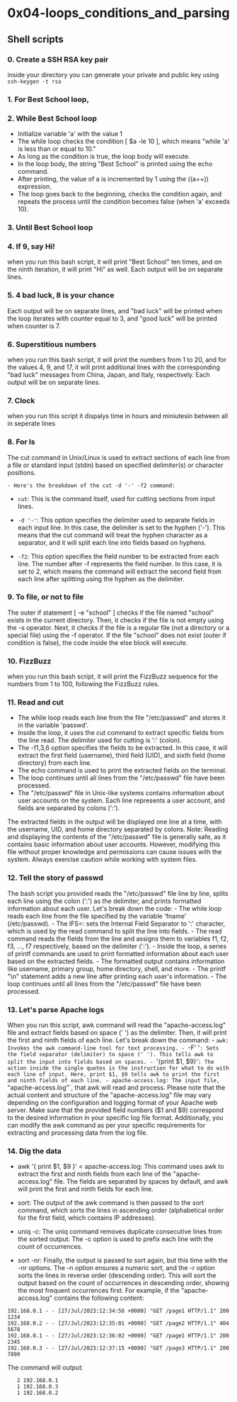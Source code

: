 # 0x04-loops_conditions_and_parsing
## Shell scripts
### 0. Create a SSH RSA key pair
inside your directory you can generate your private and public key using `ssh-keygen -t rsa`
### 1. For Best School loop, 
### 2. While Best School loop
- Initialize variable 'a' with the value 1
- The while loop checks the condition [ $a -le 10 ], which means "while 'a' is less than or equal to 10."
- As long as the condition is true, the loop body will execute.
- In the loop body, the string "Best School" is printed using the echo command.
- After printing, the value of a is incremented by 1 using the ((a++)) expression.
- The loop goes back to the beginning, checks the condition again, and repeats the process until the condition becomes false (when 'a' exceeds 10).
### 3. Until Best School loop
### 4. If 9, say Hi!
when you run this bash script, it will print "Best School" ten times, and on the ninth iteration, it will print "Hi" as well. Each output will be on separate lines.
### 5. 4 bad luck, 8 is your chance
Each output will be on separate lines, and "bad luck" will be printed when the loop iterates with counter equal to 3, and "good luck" will be printed when counter is 7.
### 6. Superstitious numbers
when you run this bash script, it will print the numbers from 1 to 20, and for the values 4, 9, and 17, it will print additional lines with the corresponding "bad luck" messages from China, Japan, and Italy, respectively. Each output will be on separate lines.
### 7. Clock
when you run this script it dispalys time in hours and miniutesin between all in seperate lines
### 8. For ls
The cut command in Unix/Linux is used to extract sections of each line from a file or standard input (stdin) based on specified delimiter(s) or character positions.

	- Here's the breakdown of the cut -d '-' -f2 command:

- `cut`: This is the command itself, used for cutting sections from input lines.

- `-d '-'`: This option specifies the delimiter used to separate fields in each input line. In this case, the delimiter is set to the hyphen ('-'). This means that the cut command will treat the hyphen character as a separator, and it will split each line into fields based on hyphens.

- `-f2`: This option specifies the field number to be extracted from each line. The number after -f represents the field number. In this case, it is set to 2, which means the command will extract the second field from each line after splitting using the hyphen as the delimiter.
### 9. To file, or not to file
The outer if statement [ -e "school" ] checks if the file named "school" exists in the current directory.
Then, it checks if the file is not empty using the -s operator.
Next, it checks if the file is a regular file (not a directory or a special file) using the -f operator.
If the file "school" does not exist (outer if condition is false), the code inside the else block will execute.
### 10. FizzBuzz
when you run this bash script, it will print the FizzBuzz sequence for the numbers from 1 to 100, following the FizzBuzz rules.
### 11. Read and cut
- The while loop reads each line from the file "/etc/passwd" and stores it in the variable 'passwd'.
- Inside the loop, it uses the cut command to extract specific fields from the line read. The delimiter used for cutting is ':' (colon).
- The -f1,3,6 option specifies the fields to be extracted. In this case, it will extract the first field (username), third field (UID), and sixth field (home directory) from each line.
- The echo command is used to print the extracted fields on the terminal.
- The loop continues until all lines from the "/etc/passwd" file have been processed.
- The "/etc/passwd" file in Unix-like systems contains information about user accounts on the system. Each line represents a user account, and fields are separated by colons (':').

The extracted fields in the output will be displayed one line at a time, with the username, UID, and home directory separated by colons.
Note: Reading and displaying the contents of the "/etc/passwd" file is generally safe, as it contains basic information about user accounts. However, modifying this file without proper knowledge and permissions can cause issues with the system. Always exercise caution while working with system files.
### 12. Tell the story of passwd
The bash script you provided reads the "/etc/passwd" file line by line, splits each line using the colon (':') as the delimiter, and prints formatted information about each user. Let's break down the code:
	- The while loop reads each line from the file specified by the variable 'fname' (/etc/passwd).
	- The IFS=: sets the Internal Field Separator to ':' character, which is used by the read command to split the line into fields.
	- The read command reads the fields from the line and assigns them to variables f1, f2, f3, ..., f7 respectively, based on the delimiter (':').
	- Inside the loop, a series of printf commands are used to print formatted information about each user based on the extracted fields.
	- The formatted output contains information like username, primary group, home directory, shell, and more.
	- The printf "\n" statement adds a new line after printing each user's information.
	- The loop continues until all lines from the "/etc/passwd" file have been processed.
### 13. Let's parse Apache logs
When you run this script, awk command will read the "apache-access.log" file and extract fields based on space (' ') as the delimiter. Then, it will print the first and ninth fields of each line. Let's break down the command:
	- `awk: Invokes the awk command-line tool for text processing.
	- `-F' '`: Sets the field separator (delimiter) to space (' '). This tells awk to split the input into fields based on spaces.
	- `'{print $1, $9}'`: The action inside the single quotes is the instruction for what to do with each line of input. Here, print $1, $9 tells awk to print the first and ninth fields of each line.
	- apache-access.log: The input file, `"apache-access.log"`, that awk will read and process.
Please note that the actual content and structure of the "apache-access.log" file may vary depending on the configuration and logging format of your Apache web server. Make sure that the provided field numbers ($1 and $9) correspond to the desired information in your specific log file format. Additionally, you can modify the awk command as per your specific requirements for extracting and processing data from the log file.
### 14. Dig the data
- awk '{ print $1, $9 }' < apache-access.log: This command uses awk to extract the first and ninth fields from each line of the "apache-access.log" file. The fields are separated by spaces by default, and awk will print the first and ninth fields for each line.

- sort: The output of the awk command is then passed to the sort command, which sorts the lines in ascending order (alphabetical order for the first field, which contains IP addresses).

- uniq -c: The uniq command removes duplicate consecutive lines from the sorted output. The -c option is used to prefix each line with the count of occurrences.

- sort -nr: Finally, the output is passed to sort again, but this time with the -nr options. The -n option ensures a numeric sort, and the -r option sorts the lines in reverse order (descending order). This will sort the output based on the count of occurrences in descending order, showing the most frequent occurrences first.
For example, if the "apache-access.log" contains the following content:
```
192.168.0.1 - - [27/Jul/2023:12:34:56 +0000] "GET /page1 HTTP/1.1" 200 1234
192.168.0.2 - - [27/Jul/2023:12:35:01 +0000] "GET /page2 HTTP/1.1" 404 5678
192.168.0.1 - - [27/Jul/2023:12:36:02 +0000] "GET /page1 HTTP/1.1" 200 2345
192.168.0.3 - - [27/Jul/2023:12:37:15 +0000] "GET /page3 HTTP/1.1" 200 7890

```
The command will output:
```
   2 192.168.0.1
   1 192.168.0.3
   1 192.168.0.2

```
